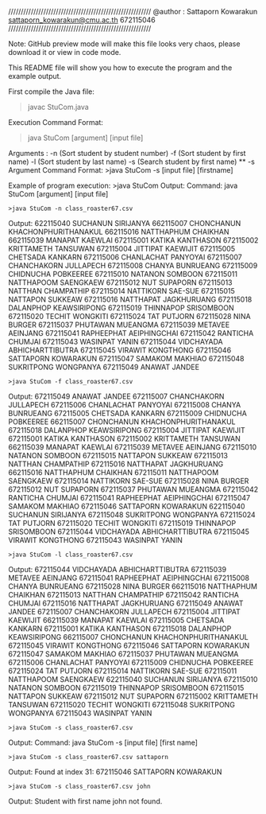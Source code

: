 /////////////////////////////////////////////////////////
@author : Sattaporn Kowarakun
          sattaporn_kowarakun@cmu.ac.th
          672115046
/////////////////////////////////////////////////////////

Note: GitHub preview mode will make this file looks very chaos, please download it or view in code mode.

This README file will show you how to execute the program and the example output.

First compile the Java file:
>javac StuCom.java 

Execution Command Format:
>java StuCom [argument] [input file]

Arguments : -n (Sort student by student number)
            -f (Sort student by first name)
            -l (Sort student by last name)
            -s (Search student by first name)
                ** -s Argument Command Format:
                    >java StuCom -s [input file] [firstname]


Example of program execution:
    >java StuCom
Output: Command: java StuCom [argument] [input file]

    >java StuCom -n class_roaster67.csv
Output: 622115040 SUCHANUN SIRIJANYA
        662115007 CHONCHANUN KHACHONPHURITHANAKUL
        662115016 NATTHAPHUM CHAIKHAN
        662115039 MANAPAT KAEWLAI
        672115001 KATIKA KANTHASON
        672115002 KRITTAMETH TANSUWAN
        672115004 JITTIPAT KAEWIJIT
        672115005 CHETSADA KANKARN
        672115006 CHANLACHAT PANYOYAI
        672115007 CHANCHAKORN JULLAPECH
        672115008 CHANYA BUNRUEANG
        672115009 CHIDNUCHA POBKEEREE
        672115010 NATANON SOMBOON
        672115011 NATTHAPOOM SAENGKAEW
        672115012 NUT SUPAPORN
        672115013 NATTHAN CHAMPATHIP
        672115014 NATTIKORN SAE-SUE
        672115015 NATTAPON SUKKEAW
        672115016 NATTHAPAT JAGKHURUANG
        672115018 DALANPHOP KEAWSIRIPONG
        672115019 THINNAPOP SRISOMBOON
        672115020 TECHIT WONGKITI
        672115024 TAT PUTJORN
        672115028 NINA BURGER
        672115037 PHUTAWAN MUEANGMA
        672115039 METAVEE AEINJANG
        672115041 RAPHEEPHAT AEIPHINGCHAI
        672115042 RANTICHA CHUMJAI
        672115043 WASINPAT YANIN
        672115044 VIDCHAYADA ABHICHARTTIBUTRA
        672115045 VIRAWIT KONGTHONG
        672115046 SATTAPORN KOWARAKUN
        672115047 SAMAKOM MAKHIAO
        672115048 SUKRITPONG WONGPANYA
        672115049 ANAWAT JANDEE

    >java StuCom -f class_roaster67.csv
Output: 672115049 ANAWAT JANDEE
        672115007 CHANCHAKORN JULLAPECH
        672115006 CHANLACHAT PANYOYAI
        672115008 CHANYA BUNRUEANG
        672115005 CHETSADA KANKARN
        672115009 CHIDNUCHA POBKEEREE
        662115007 CHONCHANUN KHACHONPHURITHANAKUL
        672115018 DALANPHOP KEAWSIRIPONG
        672115004 JITTIPAT KAEWIJIT
        672115001 KATIKA KANTHASON
        672115002 KRITTAMETH TANSUWAN
        662115039 MANAPAT KAEWLAI
        672115039 METAVEE AEINJANG
        672115010 NATANON SOMBOON
        672115015 NATTAPON SUKKEAW
        672115013 NATTHAN CHAMPATHIP
        672115016 NATTHAPAT JAGKHURUANG
        662115016 NATTHAPHUM CHAIKHAN
        672115011 NATTHAPOOM SAENGKAEW
        672115014 NATTIKORN SAE-SUE
        672115028 NINA BURGER
        672115012 NUT SUPAPORN
        672115037 PHUTAWAN MUEANGMA
        672115042 RANTICHA CHUMJAI
        672115041 RAPHEEPHAT AEIPHINGCHAI
        672115047 SAMAKOM MAKHIAO
        672115046 SATTAPORN KOWARAKUN
        622115040 SUCHANUN SIRIJANYA
        672115048 SUKRITPONG WONGPANYA
        672115024 TAT PUTJORN
        672115020 TECHIT WONGKITI
        672115019 THINNAPOP SRISOMBOON
        672115044 VIDCHAYADA ABHICHARTTIBUTRA
        672115045 VIRAWIT KONGTHONG
        672115043 WASINPAT YANIN

    >java StuCom -l class_roaster67.csv
Output: 672115044 VIDCHAYADA ABHICHARTTIBUTRA
        672115039 METAVEE AEINJANG
        672115041 RAPHEEPHAT AEIPHINGCHAI
        672115008 CHANYA BUNRUEANG
        672115028 NINA BURGER
        662115016 NATTHAPHUM CHAIKHAN
        672115013 NATTHAN CHAMPATHIP
        672115042 RANTICHA CHUMJAI
        672115016 NATTHAPAT JAGKHURUANG
        672115049 ANAWAT JANDEE
        672115007 CHANCHAKORN JULLAPECH
        672115004 JITTIPAT KAEWIJIT
        662115039 MANAPAT KAEWLAI
        672115005 CHETSADA KANKARN
        672115001 KATIKA KANTHASON
        672115018 DALANPHOP KEAWSIRIPONG
        662115007 CHONCHANUN KHACHONPHURITHANAKUL
        672115045 VIRAWIT KONGTHONG
        672115046 SATTAPORN KOWARAKUN
        672115047 SAMAKOM MAKHIAO
        672115037 PHUTAWAN MUEANGMA
        672115006 CHANLACHAT PANYOYAI
        672115009 CHIDNUCHA POBKEEREE
        672115024 TAT PUTJORN
        672115014 NATTIKORN SAE-SUE
        672115011 NATTHAPOOM SAENGKAEW
        622115040 SUCHANUN SIRIJANYA
        672115010 NATANON SOMBOON
        672115019 THINNAPOP SRISOMBOON
        672115015 NATTAPON SUKKEAW
        672115012 NUT SUPAPORN
        672115002 KRITTAMETH TANSUWAN
        672115020 TECHIT WONGKITI
        672115048 SUKRITPONG WONGPANYA
        672115043 WASINPAT YANIN

    >java StuCom -s class_roaster67.csv 
Output: Command: java StuCom -s [input file] [first name]

    >java StuCom -s class_roaster67.csv sattaporn
Output: Found at index 31: 672115046 SATTAPORN KOWARAKUN

    >java StuCom -s class_roaster67.csv john
Output: Student with first name john not found.
